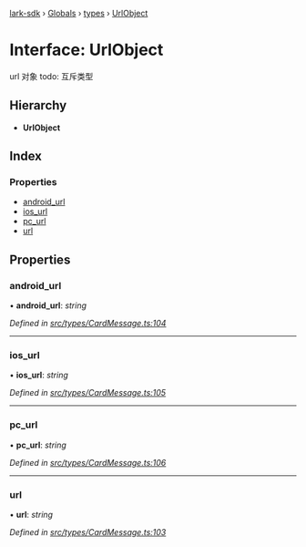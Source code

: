 [lark-sdk](../README.md) › [Globals](../globals.md) › [types](../modules/types.md) › [UrlObject](types.urlobject.md)

# Interface: UrlObject

url 对象
todo: 互斥类型

## Hierarchy

* **UrlObject**

## Index

### Properties

* [android_url](types.urlobject.md#android_url)
* [ios_url](types.urlobject.md#ios_url)
* [pc_url](types.urlobject.md#pc_url)
* [url](types.urlobject.md#url)

## Properties

###  android_url

• **android_url**: *string*

*Defined in [src/types/CardMessage.ts:104](https://github.com/TbhT/lark-sdk/blob/e3605bb/src/types/CardMessage.ts#L104)*

___

###  ios_url

• **ios_url**: *string*

*Defined in [src/types/CardMessage.ts:105](https://github.com/TbhT/lark-sdk/blob/e3605bb/src/types/CardMessage.ts#L105)*

___

###  pc_url

• **pc_url**: *string*

*Defined in [src/types/CardMessage.ts:106](https://github.com/TbhT/lark-sdk/blob/e3605bb/src/types/CardMessage.ts#L106)*

___

###  url

• **url**: *string*

*Defined in [src/types/CardMessage.ts:103](https://github.com/TbhT/lark-sdk/blob/e3605bb/src/types/CardMessage.ts#L103)*
